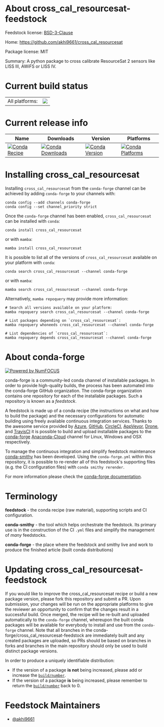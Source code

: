 About cross_cal_resourcesat-feedstock
=====================================

Feedstock license: [BSD-3-Clause](https://github.com/conda-forge/cross_cal_resourcesat-feedstock/blob/main/LICENSE.txt)

Home: https://github.com/akhi9661/cross_cal_resourcesat

Package license: MIT

Summary: A python package to cross calibrate ResourceSat 2 sensors like LISS III, AWiFS or LISS IV.

Current build status
====================


<table><tr><td>All platforms:</td>
    <td>
      <a href="https://dev.azure.com/conda-forge/feedstock-builds/_build/latest?definitionId=19301&branchName=main">
        <img src="https://dev.azure.com/conda-forge/feedstock-builds/_apis/build/status/cross_cal_resourcesat-feedstock?branchName=main">
      </a>
    </td>
  </tr>
</table>

Current release info
====================

| Name | Downloads | Version | Platforms |
| --- | --- | --- | --- |
| [![Conda Recipe](https://img.shields.io/badge/recipe-cross_cal_resourcesat-green.svg)](https://anaconda.org/conda-forge/cross_cal_resourcesat) | [![Conda Downloads](https://img.shields.io/conda/dn/conda-forge/cross_cal_resourcesat.svg)](https://anaconda.org/conda-forge/cross_cal_resourcesat) | [![Conda Version](https://img.shields.io/conda/vn/conda-forge/cross_cal_resourcesat.svg)](https://anaconda.org/conda-forge/cross_cal_resourcesat) | [![Conda Platforms](https://img.shields.io/conda/pn/conda-forge/cross_cal_resourcesat.svg)](https://anaconda.org/conda-forge/cross_cal_resourcesat) |

Installing cross_cal_resourcesat
================================

Installing `cross_cal_resourcesat` from the `conda-forge` channel can be achieved by adding `conda-forge` to your channels with:

```
conda config --add channels conda-forge
conda config --set channel_priority strict
```

Once the `conda-forge` channel has been enabled, `cross_cal_resourcesat` can be installed with `conda`:

```
conda install cross_cal_resourcesat
```

or with `mamba`:

```
mamba install cross_cal_resourcesat
```

It is possible to list all of the versions of `cross_cal_resourcesat` available on your platform with `conda`:

```
conda search cross_cal_resourcesat --channel conda-forge
```

or with `mamba`:

```
mamba search cross_cal_resourcesat --channel conda-forge
```

Alternatively, `mamba repoquery` may provide more information:

```
# Search all versions available on your platform:
mamba repoquery search cross_cal_resourcesat --channel conda-forge

# List packages depending on `cross_cal_resourcesat`:
mamba repoquery whoneeds cross_cal_resourcesat --channel conda-forge

# List dependencies of `cross_cal_resourcesat`:
mamba repoquery depends cross_cal_resourcesat --channel conda-forge
```


About conda-forge
=================

[![Powered by
NumFOCUS](https://img.shields.io/badge/powered%20by-NumFOCUS-orange.svg?style=flat&colorA=E1523D&colorB=007D8A)](https://numfocus.org)

conda-forge is a community-led conda channel of installable packages.
In order to provide high-quality builds, the process has been automated into the
conda-forge GitHub organization. The conda-forge organization contains one repository
for each of the installable packages. Such a repository is known as a *feedstock*.

A feedstock is made up of a conda recipe (the instructions on what and how to build
the package) and the necessary configurations for automatic building using freely
available continuous integration services. Thanks to the awesome service provided by
[Azure](https://azure.microsoft.com/en-us/services/devops/), [GitHub](https://github.com/),
[CircleCI](https://circleci.com/), [AppVeyor](https://www.appveyor.com/),
[Drone](https://cloud.drone.io/welcome), and [TravisCI](https://travis-ci.com/)
it is possible to build and upload installable packages to the
[conda-forge](https://anaconda.org/conda-forge) [Anaconda-Cloud](https://anaconda.org/)
channel for Linux, Windows and OSX respectively.

To manage the continuous integration and simplify feedstock maintenance
[conda-smithy](https://github.com/conda-forge/conda-smithy) has been developed.
Using the ``conda-forge.yml`` within this repository, it is possible to re-render all of
this feedstock's supporting files (e.g. the CI configuration files) with ``conda smithy rerender``.

For more information please check the [conda-forge documentation](https://conda-forge.org/docs/).

Terminology
===========

**feedstock** - the conda recipe (raw material), supporting scripts and CI configuration.

**conda-smithy** - the tool which helps orchestrate the feedstock.
                   Its primary use is in the construction of the CI ``.yml`` files
                   and simplify the management of *many* feedstocks.

**conda-forge** - the place where the feedstock and smithy live and work to
                  produce the finished article (built conda distributions)


Updating cross_cal_resourcesat-feedstock
========================================

If you would like to improve the cross_cal_resourcesat recipe or build a new
package version, please fork this repository and submit a PR. Upon submission,
your changes will be run on the appropriate platforms to give the reviewer an
opportunity to confirm that the changes result in a successful build. Once
merged, the recipe will be re-built and uploaded automatically to the
`conda-forge` channel, whereupon the built conda packages will be available for
everybody to install and use from the `conda-forge` channel.
Note that all branches in the conda-forge/cross_cal_resourcesat-feedstock are
immediately built and any created packages are uploaded, so PRs should be based
on branches in forks and branches in the main repository should only be used to
build distinct package versions.

In order to produce a uniquely identifiable distribution:
 * If the version of a package **is not** being increased, please add or increase
   the [``build/number``](https://docs.conda.io/projects/conda-build/en/latest/resources/define-metadata.html#build-number-and-string).
 * If the version of a package **is** being increased, please remember to return
   the [``build/number``](https://docs.conda.io/projects/conda-build/en/latest/resources/define-metadata.html#build-number-and-string)
   back to 0.

Feedstock Maintainers
=====================

* [@akhi9661](https://github.com/akhi9661/)

